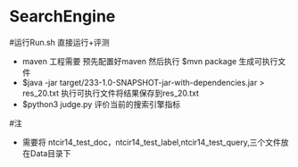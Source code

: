 # SearchEngine

#运行Run.sh 直接运行+评测
+ maven 工程需要 预先配置好maven 然后执行  $mvn package 生成可执行文件
+ $java -jar target/233-1.0-SNAPSHOT-jar-with-dependencies.jar > res_20.txt 执行可执行文件将结果保存到res_20.txt 
+ $python3 judge.py 评价当前的搜索引擎指标

#注
+ 需要将 ntcir14_test_doc，ntcir14_test_label,ntcir14_test_query,三个文件放在Data目录下

